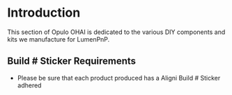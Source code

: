# Introduction

This section of Opulo OHAI is dedicated to the various DIY components and kits we manufacture for LumenPnP.

## Build # Sticker Requirements

- Please be sure that each product produced has a Aligni Build # Sticker adhered

